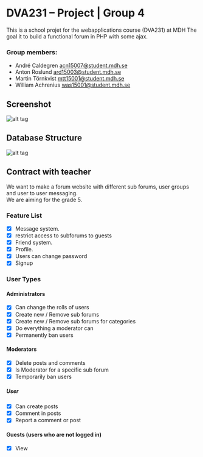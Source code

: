 # DVA231 – Project | Group 4 
This is a school projet for the webapplications course (DVA231) at MDH
The goal it to build a functional forum in PHP with some ajax.

### Group members: 

* André Caldegren             acn15007@student.mdh.se  
* Anton Roslund                 ard15003@student.mdh.se  
* Martin Törnkvist             mtt15001@student.mdh.se  
* William Achrenius          was15001@student.mdh.se  
 
 
## Screenshot
![alt tag](http://i.imgur.com/KNOGEns.png) 

## Database Structure
![alt tag](http://i.imgur.com/QRohKue.png)



## Contract with teacher
We want to make a forum website with different sub forums, user groups and user to user messaging.  
We are aiming for the grade 5. 

### Feature List 
- [x] Message system. 
- [x] restrict access to subforums to guests
- [x] Friend system. 
- [x] Profile. 
- [x] Users can change password 
- [x] Signup
 
### User Types 
#### Administrators 
- [x] Can change the rolls of users 
- [x] Create new / Remove sub forums 
- [x] Create new / Remove sub forums for categories 
- [x] Do everything a moderator can 
- [x] Permanently ban users

#### Moderators
- [x] Delete posts and comments
- [x] Is Moderator for a specific sub forum
- [x] Temporarily ban users 

##### User 
- [x] Can create posts 
- [x] Comment in posts 
- [x] Report a comment or post 

#### Guests (users who are not logged in) 
- [x] View 
